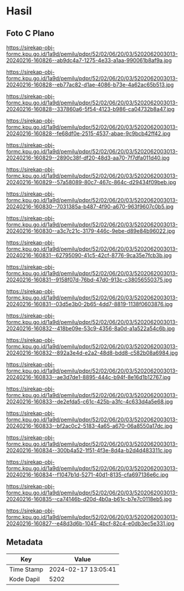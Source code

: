 # Hasil

## Foto C Plano

https://sirekap-obj-formc.kpu.go.id/1a9d/pemilu/pdpr/52/02/06/20/03/5202062003013-20240216-160826--ab9dc4a7-1275-4e33-a1aa-990061b8af9a.jpg

https://sirekap-obj-formc.kpu.go.id/1a9d/pemilu/pdpr/52/02/06/20/03/5202062003013-20240216-160828--eb77ac82-d1ae-4086-b73e-4a62ac65b513.jpg

https://sirekap-obj-formc.kpu.go.id/1a9d/pemilu/pdpr/52/02/06/20/03/5202062003013-20240216-160828--337860a6-5f54-4123-b986-ca04732b8a47.jpg

https://sirekap-obj-formc.kpu.go.id/1a9d/pemilu/pdpr/52/02/06/20/03/5202062003013-20240216-160828--fe68df0e-2515-4537-abae-9c9bcb42ff42.jpg

https://sirekap-obj-formc.kpu.go.id/1a9d/pemilu/pdpr/52/02/06/20/03/5202062003013-20240216-160829--2890c38f-df20-48d3-aa70-7f7dfa011d40.jpg

https://sirekap-obj-formc.kpu.go.id/1a9d/pemilu/pdpr/52/02/06/20/03/5202062003013-20240216-160829--57a58089-80c7-467c-864c-d29434f09beb.jpg

https://sirekap-obj-formc.kpu.go.id/1a9d/pemilu/pdpr/52/02/06/20/03/5202062003013-20240216-160830--7031385a-b487-4f90-a670-963f9607c0b5.jpg

https://sirekap-obj-formc.kpu.go.id/1a9d/pemilu/pdpr/52/02/06/20/03/5202062003013-20240216-160830--a3c7c21c-3179-446c-9ebe-d89e84b96022.jpg

https://sirekap-obj-formc.kpu.go.id/1a9d/pemilu/pdpr/52/02/06/20/03/5202062003013-20240216-160831--62795090-41c5-42cf-8776-9ca35e7fcb3b.jpg

https://sirekap-obj-formc.kpu.go.id/1a9d/pemilu/pdpr/52/02/06/20/03/5202062003013-20240216-160831--9158f07d-76bd-47d0-913c-c38056550375.jpg

https://sirekap-obj-formc.kpu.go.id/1a9d/pemilu/pdpr/52/02/06/20/03/5202062003013-20240216-160831--03d5e3b0-2b65-4dd7-8819-1138f0603876.jpg

https://sirekap-obj-formc.kpu.go.id/1a9d/pemilu/pdpr/52/02/06/20/03/5202062003013-20240216-160832--418be09e-53c9-4356-8a0d-a1a522a54c6b.jpg

https://sirekap-obj-formc.kpu.go.id/1a9d/pemilu/pdpr/52/02/06/20/03/5202062003013-20240216-160832--892a3e4d-e2a2-48d8-bdd8-c582b08a6984.jpg

https://sirekap-obj-formc.kpu.go.id/1a9d/pemilu/pdpr/52/02/06/20/03/5202062003013-20240216-160833--ae3d7de1-8895-444c-b94f-8e16d1b12767.jpg

https://sirekap-obj-formc.kpu.go.id/1a9d/pemilu/pdpr/52/02/06/20/03/5202062003013-20240216-160833--de2efda5-c61c-425b-a3fc-4c633d4a5e68.jpg

https://sirekap-obj-formc.kpu.go.id/1a9d/pemilu/pdpr/52/02/06/20/03/5202062003013-20240216-160833--bf2ac0c2-5183-4a65-a670-06a8550a17dc.jpg

https://sirekap-obj-formc.kpu.go.id/1a9d/pemilu/pdpr/52/02/06/20/03/5202062003013-20240216-160834--300b4a52-1f51-4f3e-8d4a-b2d4d483311c.jpg

https://sirekap-obj-formc.kpu.go.id/1a9d/pemilu/pdpr/52/02/06/20/03/5202062003013-20240216-160834--f1047b1d-5271-40d1-8135-cfa697136e6c.jpg

https://sirekap-obj-formc.kpu.go.id/1a9d/pemilu/pdpr/52/02/06/20/03/5202062003013-20240216-160835--ca74146b-d20d-4b0a-b61c-b7e7c0118eb5.jpg

https://sirekap-obj-formc.kpu.go.id/1a9d/pemilu/pdpr/52/02/06/20/03/5202062003013-20240216-160827--e48d3d6b-1045-4bcf-82c4-e0db3ec5e331.jpg


## Metadata

| Key        | Value               |
| ---------- | ------------------- |
| Time Stamp | 2024-02-17 13:05:41 |
| Kode Dapil | 5202                |



